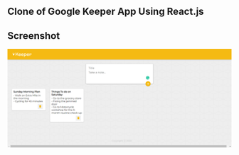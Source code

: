 ## Clone of Google Keeper App Using React.js

## Screenshot

![screenshot](/img/keeper_app_clone_ss.png)
